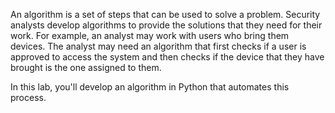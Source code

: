 An algorithm is a set of steps that can be used to solve a problem. Security analysts develop algorithms to provide the solutions that they need for their work. For example, an analyst may work with users who bring them devices. The analyst may need an algorithm that first checks if a user is approved to access the system and then checks if the device that they have brought is the one assigned to them.

In this lab, you'll develop an algorithm in Python that automates this process.

